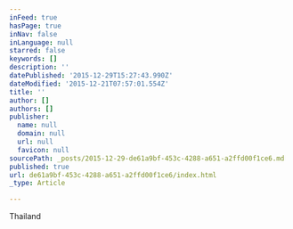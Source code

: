 ```yaml
---
inFeed: true
hasPage: true
inNav: false
inLanguage: null
starred: false
keywords: []
description: ''
datePublished: '2015-12-29T15:27:43.990Z'
dateModified: '2015-12-21T07:57:01.554Z'
title: ''
author: []
authors: []
publisher:
  name: null
  domain: null
  url: null
  favicon: null
sourcePath: _posts/2015-12-29-de61a9bf-453c-4288-a651-a2ffd00f1ce6.md
published: true
url: de61a9bf-453c-4288-a651-a2ffd00f1ce6/index.html
_type: Article

---
```

Thailand